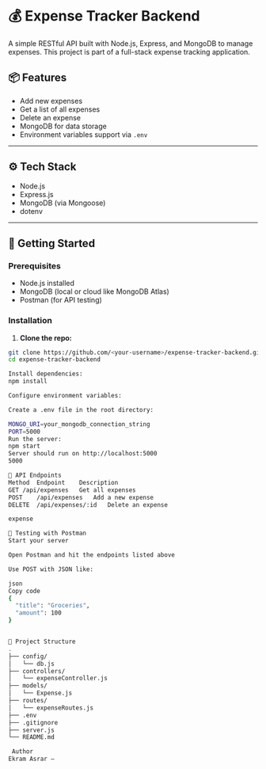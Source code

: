 # 💰 Expense Tracker Backend

A simple RESTful API built with Node.js, Express, and MongoDB to manage expenses. This project is part of a full-stack expense tracking application.

## 📦 Features

- Add new expenses
- Get a list of all expenses
- Delete an expense
- MongoDB for data storage
- Environment variables support via `.env`

---

## ⚙️ Tech Stack

- Node.js
- Express.js
- MongoDB (via Mongoose)
- dotenv

---

## 🚀 Getting Started

### Prerequisites

- Node.js installed
- MongoDB (local or cloud like MongoDB Atlas)
- Postman (for API testing)

### Installation

1. **Clone the repo:**

```bash
git clone https://github.com/<your-username>/expense-tracker-backend.git
cd expense-tracker-backend

Install dependencies:
npm install

Configure environment variables:

Create a .env file in the root directory:

MONGO_URI=your_mongodb_connection_string
PORT=5000
Run the server:
npm start
Server should run on http://localhost:5000
5000

📮 API Endpoints
Method	Endpoint	Description
GET	/api/expenses	Get all expenses
POST	/api/expenses	Add a new expense
DELETE	/api/expenses/:id	Delete an expense

expense

🧪 Testing with Postman
Start your server

Open Postman and hit the endpoints listed above

Use POST with JSON like:

json
Copy code
{
  "title": "Groceries",
  "amount": 100
}


📂 Project Structure
.
├── config/
│   └── db.js
├── controllers/
│   └── expenseController.js
├── models/
│   └── Expense.js
├── routes/
│   └── expenseRoutes.js
├── .env
├── .gitignore
├── server.js
└── README.md

 Author
Ekram Asrar – 



